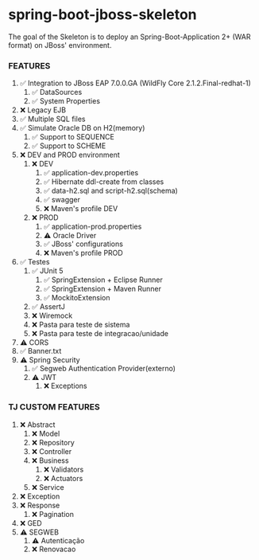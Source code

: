 # spring-boot-jboss-skeleton

The goal of the Skeleton is to deploy an Spring-Boot-Application 2+ (WAR format) on JBoss' environment.

### FEATURES

1. ✅ Integration to JBoss EAP 7.0.0.GA (WildFly Core 2.1.2.Final-redhat-1)
	1. ✅ DataSources
	1. ✅ System Properties
1. ❌ Legacy EJB	
1. ✅ Multiple SQL files
1. ✅ Simulate Oracle DB on H2(memory)
    1. ✅ Support to SEQUENCE
    1. ✅ Support to SCHEME	
1. ❌ DEV and PROD environment
    1. ❌ DEV
		1. ✅ application-dev.properties
		1. ✅ Hibernate ddl-create from classes
		1. ✅ data-h2.sql and script-h2.sql(schema)
		1. ✅ swagger
		1. ❌ Maven's profile DEV
	1. ❌ PROD
		1. ✅ application-prod.properties
		1. ⚠ Oracle Driver
		1. ✅ JBoss' configurations		
		1. ❌ Maven's profile PROD
1. ✅ Testes
	1. ✅ JUnit 5
		1. ✅ SpringExtension + Eclipse Runner
		1. ✅ SpringExtension + Maven Runner
		1. ✅ MockitoExtension
	1. ✅ AssertJ
	1. ❌ Wiremock
	1. ❌ Pasta para teste de sistema
	1. ❌ Pasta para teste de integracao/unidade
1. ⚠ CORS
1. ✅ Banner.txt
1. ⚠ Spring Security
	1. ✅ Segweb Authentication Provider(externo)
	1. ⚠ JWT
		1. ❌ Exceptions

### TJ CUSTOM FEATURES

1. ❌ Abstract
	1. ❌ Model
	1. ❌ Repository
	1. ❌ Controller
	1. ❌ Business
		1. ❌ Validators
		1. ❌ Actuators
	1. ❌ Service
1. ❌ Exception
1. ❌ Response
	1. ❌ Pagination
1. ❌ GED
1. ⚠ SEGWEB
	1. ⚠ Autenticação
	1. ❌ Renovacao
	